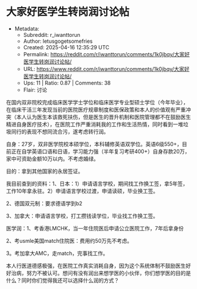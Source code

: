 # 大家好医学生转岗润讨论帖

- Metadata:
  - Subreddit: r_iwanttorun
  - Author: letusgogetsomefries
  - Created: 2025-04-16 12:35:29 UTC
  - Permalink: https://reddit.com/r/iwanttorun/comments/1k0jbqy/大家好医学生转岗润讨论帖/
  - URL: https://www.reddit.com/r/iwanttorun/comments/1k0jbqy/大家好医学生转岗润讨论帖/
  - Ups: 11 | Ratio: 0.87 | Comments: 38
  - Flair: 讨论


在国内双非院校完成临床医学学士学位和临床医学专业型硕士学位（今年毕业），在临床干活三年发现当前的医院医疗规章制度和医保政策和本人的价值观有严重冲突（本人认为医生本该救死扶伤，但是医生的晋升机制和医院管理都不在鼓励医生精进自身医疗技术），在医院工作严重消耗我的工作和生活热情，同时看到一堆垃圾同行的表现不想同流合污，遂考虑转行润。

自身：27岁，双非医学院校本硕学位，本科辅修英语双学位。英语6级550+，目前正在自学英语口语和日语，学习能力强（半年复习考研400+）自身存款20万，家中可资助金额10万以内。不考虑婚绿。

目的：拿到其他国家的永居签证。

我目前查到的资料：1、日本：1）申请语言学校，期间找工作换工签，拿5年签，工作10年拿永驻。2）申请语言学校过渡，申请读硕，毕业换工签。

2、德国双元制：要求德语学到b2

3、加拿大：申请语言学校，打工攒钱读学位，毕业找工作换工签。

医学润：1、考香港LMCHK，当一年住院医后申请公立医院工作，7年后拿身份

2、考usmle美国match住院医：费用约50万先不考虑。

3。考加拿大AMC，走match，完事找工作。

本人行医道德感极强，在医院工作真实消耗自身，因为这个系统体制不鼓励医生好好治病，努力不被认可。想问有没有润出来想学医的小伙伴，你们想学医的目的是什么？同时你们觉得我还可以选择什么润的方式？

